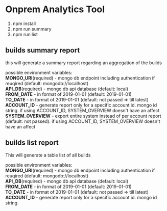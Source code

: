 # Onprem Analytics Tool

1. npm install
2. npm run summary
3. npm run list

## builds summary report
this will generate a summary report regarding an aggregation of the builds<br>

possible environment variables:<br>
<b>MONGO_URI</b>(required) - mongo db endpoint including authentication if reuqired (default: mongodb://localhost)<br>
<b>API_DB</b>(required) - mongo db api database (default: local) <br>
<b>FROM_DATE</b> - in format of 2019-01-01 (default: 2019-01-01) <br>
<b>TO_DATE</b> - in format of 2019-01-01 (default: not passed => till latest) <br>
<b>ACCOUNT_ID</b> - generate report only for a specific account id. mongo id string. if using ACCOUNT_ID, SYSTEM_OVERVIEW doesn't have an affect<br>
<b>SYSTEM_OVERVIEW</b> - export entire system instead of per account report (default: not passed). if using ACCOUNT_ID, SYSTEM_OVERVIEW doesn't have an affect<br>

## builds list report
This will generate a table list of all builds<br>

possible environment variables:<br>
<b>MONGO_URI</b>(required) - mongo db endpoint including authentication if reuqired (default: mongodb://localhost) <br>
<b>API_DB</b>(required) - mongo db api database (default: local) <br>
<b>FROM_DATE</b> - in format of 2019-01-01 (default: 2019-01-01) <br>
<b>TO_DATE</b> - in format of 2019-01-01 (default: not passed => till latest) <br>
<b>ACCOUNT_ID</b> - generate report only for a specific account id. mongo id string <br>
